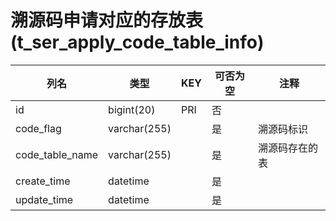 # 溯源码申请对应的存放表(t_ser_apply_code_table_info)
| 列名   | 类型   | KEY  | 可否为空 | 注释   |
| ---- | ---- | ---- | ---- | ---- |
|id|bigint(20)|PRI|否||
|code_flag|varchar(255)||是|溯源码标识|
|code_table_name|varchar(255)||是|溯源码存在的表|
|create_time|datetime||是||
|update_time|datetime||是||
